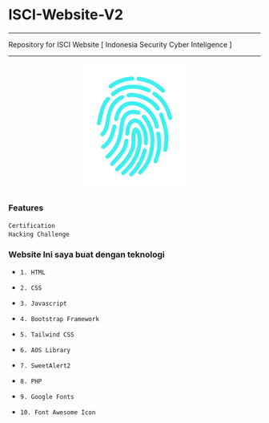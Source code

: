 # ISCI-Website-V2
<hr>
Repository for ISCI Website [ Indonesia Security Cyber Inteligence ]
<hr>

<center>
<img src="assets/img/fingerPrint_02.png" style="width: 200px;">
</center>

### Features
```Certification```
<br>
```Hacking Challenge```


### Website Ini saya buat dengan teknologi 

- ```1. HTML```
- ```2. CSS```

- ```3. Javascript```

- ```4. Bootstrap Framework```

- ```5. Tailwind CSS```

- ```6. AOS Library```

- ```7. SweetAlert2```

- ```8. PHP```

- ```9. Google Fonts```

- ```10. Font Awesome Icon```
